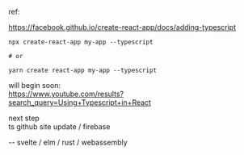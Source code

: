 ref:

https://facebook.github.io/create-react-app/docs/adding-typescript

```
npx create-react-app my-app --typescript

# or

yarn create react-app my-app --typescript
```


will begin soon:  
https://www.youtube.com/results?search_query=Using+Typescript+in+React


next step  
ts
github site update / firebase

--
svelte / elm / rust / webassembly
